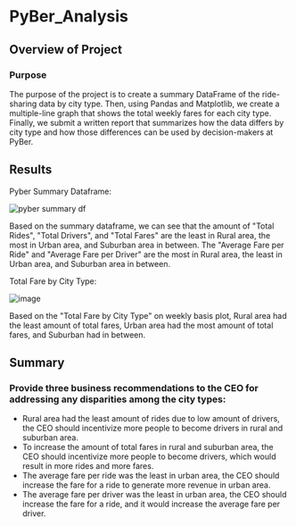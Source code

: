 # PyBer_Analysis

## Overview of Project

### Purpose
The purpose of the project is to create a summary DataFrame of the ride-sharing data by city type. Then, using Pandas and Matplotlib, we create a multiple-line graph that shows the total weekly fares for each city type. Finally, we submit a written report that summarizes how the data differs by city type and how those differences can be used by decision-makers at PyBer.

## Results
Pyber Summary Dataframe:

![pyber summary df](https://user-images.githubusercontent.com/92401000/142877882-4dff3f3b-9b49-429d-a39d-d692b5189b98.png)

Based on the summary dataframe, we can see that the amount of "Total Rides", "Total Drivers", and "Total Fares" are the least in Rural area, the most in Urban area, and Suburban area in between.
The "Average Fare per Ride" and "Average Fare per Driver" are the most in Rural area, the least in Urban area, and Suburban area in between.

Total Fare by City Type:

![image](https://user-images.githubusercontent.com/92401000/142878138-873333cc-eab9-4e3c-87b8-d21a9ca19b07.png)

Based on the "Total Fare by City Type" on weekly basis plot, Rural area had the least amount of total fares, Urban area had the most amount of total fares, and Suburban had in between.

## Summary

### Provide three business recommendations to the CEO for addressing any disparities among the city types:
- Rural area had the least amount of rides due to low amount of drivers, the CEO should incentivize more people to become drivers in rural and suburban area.
- To increase the amount of total fares in rural and suburban area, the CEO should incentivize more people to become drivers, which would result in more rides and more fares.
- The average fare per ride was the least in urban area, the CEO should increase the fare for a ride to generate more revenue in urban area. 
- The average fare per driver was the least in urban area, the CEO should increase the fare for a ride, and it would increase the average fare per driver. 
